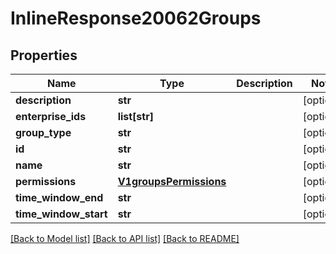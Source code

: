 # InlineResponse20062Groups

## Properties
Name | Type | Description | Notes
------------ | ------------- | ------------- | -------------
**description** | **str** |  | [optional] 
**enterprise_ids** | **list[str]** |  | [optional] 
**group_type** | **str** |  | [optional] 
**id** | **str** |  | [optional] 
**name** | **str** |  | [optional] 
**permissions** | [**V1groupsPermissions**](V1groupsPermissions.md) |  | [optional] 
**time_window_end** | **str** |  | [optional] 
**time_window_start** | **str** |  | [optional] 

[[Back to Model list]](../README.md#documentation-for-models) [[Back to API list]](../README.md#documentation-for-api-endpoints) [[Back to README]](../README.md)

